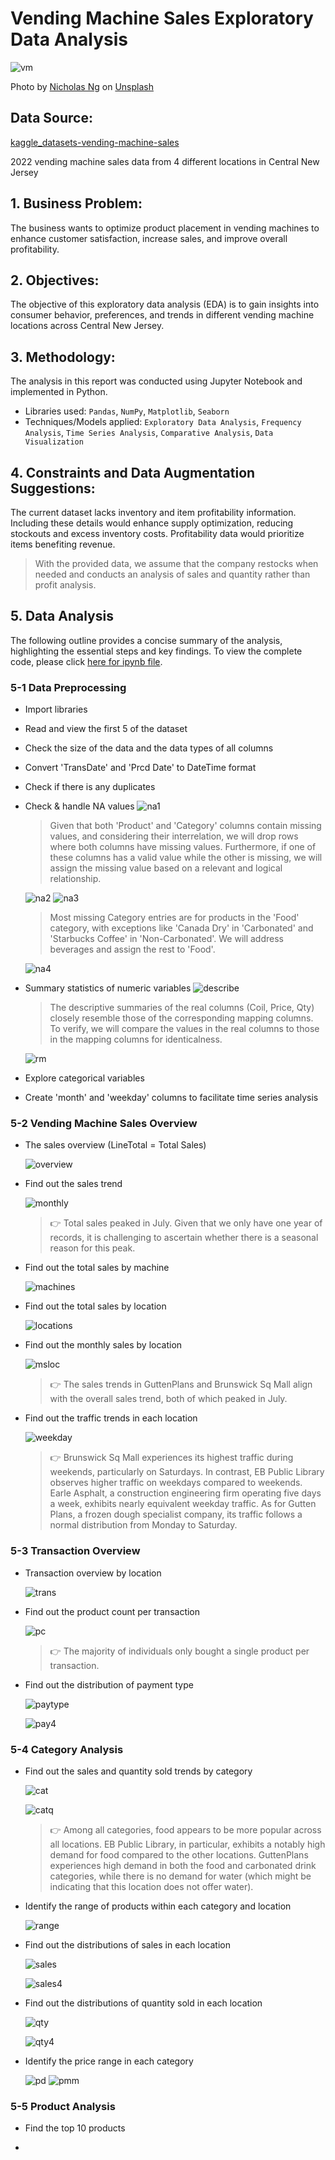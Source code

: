# Vending Machine Sales Exploratory Data Analysis

![vm](https://github.com/Manyu-Ku/Ecomm_Customer_Segmentation_Analysis/assets/122411152/751c8aec-8f74-4f1c-92ca-0b3343c266e0)

Photo by <a href="https://unsplash.com/@nicsandman20?utm_source=unsplash&utm_medium=referral&utm_content=creditCopyText">Nicholas Ng</a> on <a href="https://unsplash.com/photos/jhM6SfHOlFs?utm_source=unsplash&utm_medium=referral&utm_content=creditCopyText">Unsplash</a>

## Data Source: 
[kaggle_datasets-vending-machine-sales](https://www.kaggle.com/datasets/awesomeasingh/vending-machine-sales)

2022 vending machine sales data from 4 different locations in Central New Jersey

## 1. Business Problem:
The business wants to optimize product placement in vending machines to enhance customer satisfaction, increase sales, and improve overall profitability.

## 2. Objectives:
The objective of this exploratory data analysis (EDA) is to gain insights into consumer behavior, preferences, and trends in different vending machine locations across Central New Jersey. 

## 3. Methodology:
The analysis in this report was conducted using Jupyter Notebook and implemented in Python.
- Libraries used: `Pandas`, `NumPy`, `Matplotlib`, `Seaborn`
- Techniques/Models applied: `Exploratory Data Analysis`, `Frequency Analysis`, `Time Series Analysis`, `Comparative Analysis`, `Data Visualization`

## 4. Constraints and Data Augmentation Suggestions:
The current dataset lacks inventory and item profitability information. Including these details would enhance supply optimization, reducing stockouts and excess inventory costs. Profitability data would prioritize items benefiting revenue.
> With the provided data, we assume that the company restocks when needed and conducts an analysis of sales and quantity rather than profit analysis.

## 5. Data Analysis
The following outline provides a concise summary of the analysis, highlighting the essential steps and key findings. To view the complete code, please click [here for ipynb file]().

### 5-1 Data Preprocessing
- Import libraries
- Read and view the first 5 of the dataset
- Check the size of the data and the data types of all columns
- Convert 'TransDate' and 'Prcd Date' to DateTime format
- Check if there is any duplicates
- Check & handle NA values
  ![na1](https://github.com/Manyu-Ku/Ecomm_Customer_Segmentation_Analysis/assets/122411152/b611cd29-b4e6-43ec-84d9-518e2248bc18)
  > Given that both 'Product' and 'Category' columns contain missing values, and considering their interrelation, we will drop rows where both columns have missing values. Furthermore, if one of these columns has a valid value while the other is missing, we will assign the missing value based on a relevant and logical relationship.
 
  ![na2](https://github.com/Manyu-Ku/Ecomm_Customer_Segmentation_Analysis/assets/122411152/c6de188b-ce65-4f21-9bf6-dab7f07730c2)
  ![na3](https://github.com/Manyu-Ku/Ecomm_Customer_Segmentation_Analysis/assets/122411152/e6c88eab-f3e9-4343-9b7c-7d3690fd8d05)
  > Most missing Category entries are for products in the 'Food' category, with exceptions like 'Canada Dry' in 'Carbonated' and 'Starbucks Coffee' in 'Non-Carbonated'. We will address beverages and assign the rest to 'Food'.
 
  ![na4](https://github.com/Manyu-Ku/Ecomm_Customer_Segmentation_Analysis/assets/122411152/6a503ba3-3b41-4aad-92a9-2c90cdf100ee)
- Summary statistics of numeric variables
  ![describe](https://github.com/Manyu-Ku/Ecomm_Customer_Segmentation_Analysis/assets/122411152/3f35b883-e19b-4ac8-80e5-f7150e3032aa)
  > The descriptive summaries of the real columns (Coil, Price, Qty) closely resemble those of the corresponding mapping columns. To verify, we will compare the values in the real columns to those in the mapping columns for identicalness.

   ![rm](https://github.com/Manyu-Ku/Ecomm_Customer_Segmentation_Analysis/assets/122411152/a9eee0b0-b6f8-4699-9fbc-e3c60a94401f)
- Explore categorical variables
- Create 'month' and 'weekday' columns to facilitate time series analysis

### 5-2 Vending Machine Sales Overview
- The sales overview (LineTotal = Total Sales)

  ![overview](https://github.com/Manyu-Ku/Ecomm_Customer_Segmentation_Analysis/assets/122411152/001b0a82-2d37-4c62-97a0-344ebf5e66b5)
- Find out the sales trend

  ![monthly](https://github.com/Manyu-Ku/Ecomm_Customer_Segmentation_Analysis/assets/122411152/944c8479-abe2-450a-a030-fe961a35b02e)
  > :point_right: Total sales peaked in July. Given that we only have one year of records, it is challenging to ascertain whether there is a seasonal reason for this peak.
- Find out the total sales by machine

  ![machines](https://github.com/Manyu-Ku/Ecomm_Customer_Segmentation_Analysis/assets/122411152/86e60a94-9c9f-410c-bd03-94df67853c3c)
- Find out the total sales by location

  ![locations](https://github.com/Manyu-Ku/Ecomm_Customer_Segmentation_Analysis/assets/122411152/3ed548d3-e7b0-4370-9bb5-2dbcdc964c73)
- Find out the monthly sales by location

  ![msloc](https://github.com/Manyu-Ku/Ecomm_Customer_Segmentation_Analysis/assets/122411152/a61520d1-5482-4348-a8ea-195971b48dc5)
  > :point_right: The sales trends in GuttenPlans and Brunswick Sq Mall align with the overall sales trend, both of which peaked in July.
- Find out the traffic trends in each location

  ![weekday](https://github.com/Manyu-Ku/Ecomm_Customer_Segmentation_Analysis/assets/122411152/dfe3b767-2d1a-48b7-ad6d-0b50a8792109)
  > :point_right: Brunswick Sq Mall experiences its highest traffic during weekends, particularly on Saturdays. In contrast, EB Public Library observes higher traffic on weekdays compared to weekends. Earle Asphalt, a construction engineering firm operating five days a week, exhibits nearly equivalent weekday traffic. As for Gutten Plans, a frozen dough specialist company, its traffic follows a normal distribution from Monday to Saturday.

### 5-3 Transaction Overview
- Transaction overview by location

  ![trans](https://github.com/Manyu-Ku/Ecomm_Customer_Segmentation_Analysis/assets/122411152/1dfbce32-defd-4fd1-af07-57d84b23494a)
- Find out the product count per transaction

  ![pc](https://github.com/Manyu-Ku/Ecomm_Customer_Segmentation_Analysis/assets/122411152/45582c75-c6e1-4b1e-9301-c9f82ec6ddf9)
  > :point_right: The majority of individuals only bought a single product per transaction.
- Find out the distribution of payment type

  ![paytype](https://github.com/Manyu-Ku/Ecomm_Customer_Segmentation_Analysis/assets/122411152/0c68463b-5055-4f8c-978e-c6d944131b82)

  ![pay4](https://github.com/Manyu-Ku/Ecomm_Customer_Segmentation_Analysis/assets/122411152/d302f0d5-4f7c-4a05-abd0-7ca83eb69bd3)

### 5-4 Category Analysis
- Find out the sales and quantity sold trends by category

  ![cat](https://github.com/Manyu-Ku/Ecomm_Customer_Segmentation_Analysis/assets/122411152/3a9f7218-104e-4271-9961-31eb3906347e)

  ![catq](https://github.com/Manyu-Ku/Ecomm_Customer_Segmentation_Analysis/assets/122411152/1544d5b0-9a72-42ad-b3f7-b84e26ace24f)
  > :point_right: Among all categories, food appears to be more popular across all locations. EB Public Library, in particular, exhibits a notably high demand for food compared to the other locations. GuttenPlans experiences high demand in both the food and carbonated drink categories, while there is no demand for water (which might be indicating that this location does not offer water).
- Identify the range of products within each category and location

  ![range](https://github.com/Manyu-Ku/Ecomm_Customer_Segmentation_Analysis/assets/122411152/848f7025-200b-455f-94d5-1d60fcab6575)
- Find out the distributions of sales in each location

  ![sales](https://github.com/Manyu-Ku/Ecomm_Customer_Segmentation_Analysis/assets/122411152/1699afe8-8f7f-4947-9f14-61c2ae724ee0)

  ![sales4](https://github.com/Manyu-Ku/Ecomm_Customer_Segmentation_Analysis/assets/122411152/ec6af24d-6fe5-4095-b88a-a403070c09fe)
- Find out the distributions of quantity sold in each location

  ![qty](https://github.com/Manyu-Ku/Ecomm_Customer_Segmentation_Analysis/assets/122411152/21470411-bc98-42f6-a81d-8ccdb01a2d36)

  ![qty4](https://github.com/Manyu-Ku/Ecomm_Customer_Segmentation_Analysis/assets/122411152/b95a419a-e05f-468a-9642-da421bd76deb)
- Identify the price range in each category

  ![pd](https://github.com/Manyu-Ku/Ecomm_Customer_Segmentation_Analysis/assets/122411152/7ef11dfa-b12b-42b5-8497-a746e43ef48f)
  ![pmm](https://github.com/Manyu-Ku/Ecomm_Customer_Segmentation_Analysis/assets/122411152/5834c171-0d89-421a-ada3-88a7d6798d15)

### 5-5 Product Analysis
- Find the top 10 products

- 
